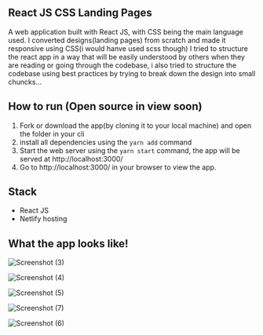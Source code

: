 ## React JS CSS Landing Pages
A web application built with React JS, with CSS being the main language used. I converted designs(landing pages) from scratch and made it responsive using CSS(i would hanve used scss though)
I tried to structure the react app in a way that will be easily understood by others when they are reading or going through the codebase, i also tried to structure the codebase using best practices by trying to break down the design into small chuncks...

## How to run (Open source in view soon)
1. Fork or download the app(by cloning it to your local machine) and open the folder in your cli
2. install all dependencies using the `yarn add` command
3. Start the web server using the `yarn start` command, the app will be served at http://localhost:3000/
4. Go to http://localhost:3000/ in your browser to view the app.

## Stack
- React JS
- Netlify hosting

## What the app looks like!

![Screenshot (3)](https://user-images.githubusercontent.com/47899828/168850820-190d042d-55cd-4601-8d21-741c4cc8f103.png)

![Screenshot (4)](https://user-images.githubusercontent.com/47899828/168850833-53449120-b795-4494-856c-285837bba2ae.png)


![Screenshot (5)](https://user-images.githubusercontent.com/47899828/168851537-5fa9e6ae-e550-449f-a8c4-af7ddb9a28ad.png)

![Screenshot (7)](https://user-images.githubusercontent.com/47899828/168851576-99410b87-3edb-4f35-94a4-08e4b2d08f56.png)

![Screenshot (6)](https://user-images.githubusercontent.com/47899828/168851550-45337643-1b1b-401b-a764-81a8f1a72d9c.png)

